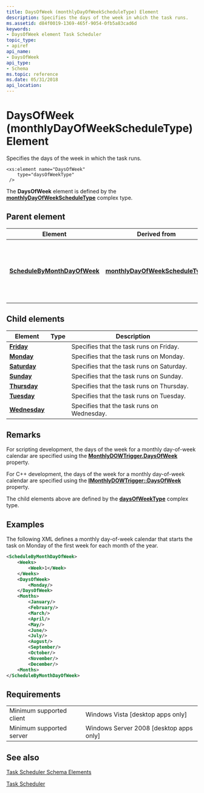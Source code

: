 ```yaml
---
title: DaysOfWeek (monthlyDayOfWeekScheduleType) Element
description: Specifies the days of the week in which the task runs.
ms.assetid: d84f0019-1369-465f-9054-0fb5a83cad6d
keywords:
- DaysOfWeek element Task Scheduler
topic_type:
- apiref
api_name:
- DaysOfWeek
api_type:
- Schema
ms.topic: reference
ms.date: 05/31/2018
api_location: 
---
```


# DaysOfWeek (monthlyDayOfWeekScheduleType) Element

Specifies the days of the week in which the task runs.

``` syntax
<xs:element name="DaysOfWeek"
    type="daysOfWeekType"
 />
```

The **DaysOfWeek** element is defined by the [**monthlyDayOfWeekScheduleType**](taskschedulerschema-monthlydayofweekscheduletype-complextype.md) complex type.

## Parent element



| Element                                                                                                      | Derived from                                                                                         | Description                                                                          |
|--------------------------------------------------------------------------------------------------------------|------------------------------------------------------------------------------------------------------|--------------------------------------------------------------------------------------|
| [**ScheduleByMonthDayOfWeek**](taskschedulerschema-schedulebymonthdayofweek-calendartriggertype-element.md) | [**monthlyDayOfWeekScheduleType**](taskschedulerschema-monthlydayofweekscheduletype-complextype.md) | Specifies a trigger that starts a job for a monthly day-of-week schedule.<br/> |



## Child elements



| Element                                                                   | Type | Description                                           |
|---------------------------------------------------------------------------|------|-------------------------------------------------------|
| [**Friday**](taskschedulerschema-friday-daysofweektype-element.md)       |      | Specifies that the task runs on Friday.<br/>    |
| [**Monday**](taskschedulerschema-monday-daysofweektype-element.md)       |      | Specifies that the task runs on Monday.<br/>    |
| [**Saturday**](taskschedulerschema-saturday-daysofweektype-element.md)   |      | Specifies that the task runs on Saturday.<br/>  |
| [**Sunday**](taskschedulerschema-sunday-daysofweektype-element.md)       |      | Specifies that the task runs on Sunday.<br/>    |
| [**Thursday**](taskschedulerschema-thursday-daysofweektype-element.md)   |      | Specifies that the task runs on Thursday.<br/>  |
| [**Tuesday**](taskschedulerschema-tuesday-daysofweektype-element.md)     |      | Specifies that the task runs on Tuesday.<br/>   |
| [**Wednesday**](taskschedulerschema-wednesday-daysofweektype-element.md) |      | Specifies that the task runs on Wednesday.<br/> |



## Remarks

For scripting development, the days of the week for a monthly day-of-week calendar are specified using the [**MonthlyDOWTrigger.DaysOfWeek**](monthlydowtrigger-daysofweek.md) property.

For C++ development, the days of the week for a monthly day-of-week calendar are specified using the [**IMonthlyDOWTrigger::DaysOfWeek**](/windows/desktop/api/taskschd/nf-taskschd-imonthlydowtrigger-get_daysofweek) property.

The child elements above are defined by the [**daysOfWeekType**](taskschedulerschema-daysofweektype-complextype.md) complex type.

## Examples

The following XML defines a monthly day-of-week calendar that starts the task on Monday of the first week for each month of the year.


```XML
<ScheduleByMonthDayOfWeek>
    <Weeks>
        <Week>1</Week>
    </Weeks>
    <DaysOfWeek>
        <Monday/>
    </DaysOfWeek>
    <Months>
        <January/>
        <February/>
        <March/>
        <April/>
        <May/>
        <June/>
        <July/>
        <August/>
        <September/>
        <October/>
        <November/>
        <December/>
    <Months>
</ScheduleByMonthDayOfWeek>
```



## Requirements



|                                     |                                                      |
|-------------------------------------|------------------------------------------------------|
| Minimum supported client<br/> | Windows Vista \[desktop apps only\]<br/>       |
| Minimum supported server<br/> | Windows Server 2008 \[desktop apps only\]<br/> |



## See also

<dl> <dt>

[Task Scheduler Schema Elements](task-scheduler-schema-elements.md)
</dt> <dt>

[Task Scheduler](task-scheduler-start-page.md)
</dt> </dl>

 

 





